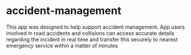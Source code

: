 # accident-management
This app was designed to help support accident management. App users involved in road accidents and collisions can access accurate details regarding the incident in real time and transfer this securely to nearest emergency service within a matter of minutes
